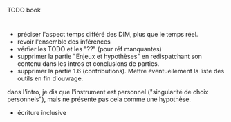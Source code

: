 TODO book


# 
- préciser l'aspect temps différé des DIM, plus que le temps réel. 
- revoir l'ensemble des inférences
- vérfier les TODO et les "??" (pour réf manquantes)
- supprimer la partie "Enjeux et hypothèses" en redispatchant son contenu dans les intros et conclusions de parties.
- supprimer la partie 1.6 (contributions). Mettre éventuellement la liste des outils en fin d'ouvrage.

dans l'intro, je dis que l'instrument est personnel ("singularité de choix personnels"), mais ne présente pas cela comme une hypothèse.

- écriture inclusive